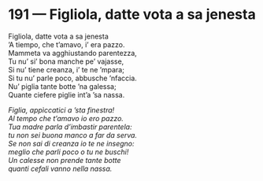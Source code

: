 # 191 — Figliola, datte vota a sa jenesta

Figliola, datte vota a sa jenesta  
’A tiempo, che t’amavo, i’ era pazzo.  
Mammeta va agghiustando parentezza,  
Tu nu’ si’ bona manche pe’ vajasse,  
Si nu’ tiene creanza, i’ te ne ’mpara;  
Si tu nu’ parle poco, abbusche ’nfaccia.  
Nu’ piglia tante botte ’na galessa;  
Quante ciefere piglie int’a ’sa nassa.

_Figlia, appìccatici a ’sta finestra!  
Al tempo che t’amavo io ero pazzo.  
Tua madre parla d’imbastir parentela:  
tu non sei buona manco a far da serva.  
Se non sai di creanza io te ne insegno:  
meglio che parli poco o tu ne buschi!  
Un calesse non prende tante botte  
quanti cefali vanno nella nassa._

